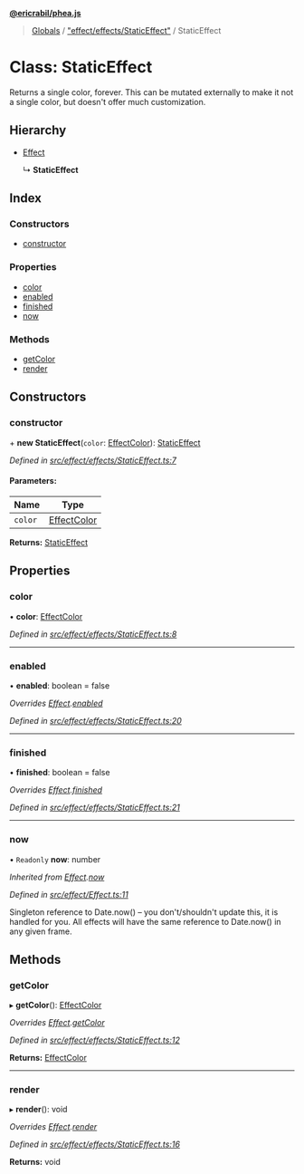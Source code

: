 **[@ericrabil/phea.js](../README.md)**

> [Globals](../README.md) / ["effect/effects/StaticEffect"](../modules/_effect_effects_staticeffect_.md) / StaticEffect

# Class: StaticEffect

Returns a single color, forever. This can be mutated externally to make it not a single color, but doesn't offer much customization.

## Hierarchy

* [Effect](_effect_effect_.effect.md)

  ↳ **StaticEffect**

## Index

### Constructors

* [constructor](_effect_effects_staticeffect_.staticeffect.md#constructor)

### Properties

* [color](_effect_effects_staticeffect_.staticeffect.md#color)
* [enabled](_effect_effects_staticeffect_.staticeffect.md#enabled)
* [finished](_effect_effects_staticeffect_.staticeffect.md#finished)
* [now](_effect_effects_staticeffect_.staticeffect.md#now)

### Methods

* [getColor](_effect_effects_staticeffect_.staticeffect.md#getcolor)
* [render](_effect_effects_staticeffect_.staticeffect.md#render)

## Constructors

### constructor

\+ **new StaticEffect**(`color`: [EffectColor](../modules/_structs_effect_color_.effectcolor.md)): [StaticEffect](_effect_effects_staticeffect_.staticeffect.md)

*Defined in [src/effect/effects/StaticEffect.ts:7](https://github.com/EricRabil/phea.js/blob/66a21c7/src/effect/effects/StaticEffect.ts#L7)*

#### Parameters:

Name | Type |
------ | ------ |
`color` | [EffectColor](../modules/_structs_effect_color_.effectcolor.md) |

**Returns:** [StaticEffect](_effect_effects_staticeffect_.staticeffect.md)

## Properties

### color

•  **color**: [EffectColor](../modules/_structs_effect_color_.effectcolor.md)

*Defined in [src/effect/effects/StaticEffect.ts:8](https://github.com/EricRabil/phea.js/blob/66a21c7/src/effect/effects/StaticEffect.ts#L8)*

___

### enabled

•  **enabled**: boolean = false

*Overrides [Effect](_effect_effect_.effect.md).[enabled](_effect_effect_.effect.md#enabled)*

*Defined in [src/effect/effects/StaticEffect.ts:20](https://github.com/EricRabil/phea.js/blob/66a21c7/src/effect/effects/StaticEffect.ts#L20)*

___

### finished

•  **finished**: boolean = false

*Overrides [Effect](_effect_effect_.effect.md).[finished](_effect_effect_.effect.md#finished)*

*Defined in [src/effect/effects/StaticEffect.ts:21](https://github.com/EricRabil/phea.js/blob/66a21c7/src/effect/effects/StaticEffect.ts#L21)*

___

### now

• `Readonly` **now**: number

*Inherited from [Effect](_effect_effect_.effect.md).[now](_effect_effect_.effect.md#now)*

*Defined in [src/effect/Effect.ts:11](https://github.com/EricRabil/phea.js/blob/66a21c7/src/effect/Effect.ts#L11)*

Singleton reference to Date.now() – you don't/shouldn't update this, it is handled for you. All effects will have the same reference to Date.now() in any given frame.

## Methods

### getColor

▸ **getColor**(): [EffectColor](../modules/_structs_effect_color_.effectcolor.md)

*Overrides [Effect](_effect_effect_.effect.md).[getColor](_effect_effect_.effect.md#getcolor)*

*Defined in [src/effect/effects/StaticEffect.ts:12](https://github.com/EricRabil/phea.js/blob/66a21c7/src/effect/effects/StaticEffect.ts#L12)*

**Returns:** [EffectColor](../modules/_structs_effect_color_.effectcolor.md)

___

### render

▸ **render**(): void

*Overrides [Effect](_effect_effect_.effect.md).[render](_effect_effect_.effect.md#render)*

*Defined in [src/effect/effects/StaticEffect.ts:16](https://github.com/EricRabil/phea.js/blob/66a21c7/src/effect/effects/StaticEffect.ts#L16)*

**Returns:** void
